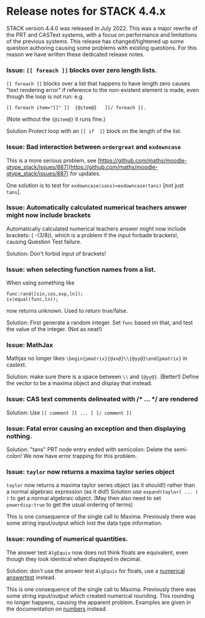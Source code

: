 # Release notes for STACK 4.4.x

STACK version 4.4.0 was released in July 2022.  This was a major rewrite of the PRT and CASText systems, with a focus on performance and limitations of the previous systems.  This release has changed/tightened up some question authoring causing some problems with existing questions.  For this reason we have written these dedicated release notes.

### Issue: `[[ foreach ]]` blocks over zero length lists.

`[[ foreach ]]` blocks over a list that happens to have length zero causes "text rendering error" if reference to the non-existent element is made, even though the loop is not run: e.g.

    [[ foreach item="[]" ]]  {@item@}   [[/ foreach ]].

(Note without the `{@item@}` it runs fine.)

Solution Protect loop with an `[[ if  ]]` block on the length of the list.

### Issue: Bad interaction between `ordergreat` and `exdowncase`

This is a more serious problem, see [https://github.com/maths/moodle-qtype_stack/issues/887](https://github.com/maths/moodle-qtype_stack/issues/887) for updates.

One solution is to test for `exdowncase(sans)=exdowncase(tans)` [not just `tans`].

### Issue: Automatically calculated numerical teachers answer might now include brackets

Automatically calculated numerical teachers answer might now include brackets: ( -(3/8)), which is a problem if the input forbade brackets!, causing Question Test failure.

Solution: Don't forbid input of brackets!

### Issue: when selecting function names from a list.

When using something like 

    func:rand([sin,cos,exp,ln]);
    is(equal(func,ln));

now returns unknown. Used to return true/false.

Solution: First generate a random integer. Set `func` based on that, and test the value of the integer. (Not as neat!)

### Issue: MathJax 

Mathjax no longer likes   `\begin{pmatrix}{@xx@}\\{@yy@}\end{pmatrix}` in castext.

Solution: make sure there is a space between `\\` and `{@yy@}`.  (Better!) Define the vector to be a maxima object and display that instead.

### Issue: CAS text comments delineated with /* ... */ are rendered

Solution:  Use  `[[ comment ]] ... [ [/ comment ]]`

### Issue: Fatal error causing an exception and then displaying nothing.

Solution: "tans" PRT node entry ended with semicolon: Delete the semi-colon!  We now have error trapping for this problem.

### Issue: `taylor` now returns a maxima taylor series object

`taylor` now returns a maxima taylor series object (as it should!) rather than a normal algebraic expression (as it did!) Solution use `expand(taylor( ... ) )` to get a normal algebraic object.
(May then also need to set `powerdisp:true` to get the usual ordering of terms)

This is one consequence of the single call to Maxima.  Previously there was some string input/output which lost the data type information.

### Issue: rounding of numerical quantities.

The answer test `AlgEquiv` now does not think floats are equivalent, even though they look identical when displayed in decimal.

Solution: don't use the answer test `AlgEquiv` for floats, use a [numerical answertest](../Authoring/Answer_tests_numerical.md) instead.

This is one consequence of the single call to Maxima.  Previously there was some string input/output which created numerical rounding. This rounding no longer happens, causing the apparent problem.  Examples are given in the documentation on [numbers](../CAS/Numbers.md) instead.


